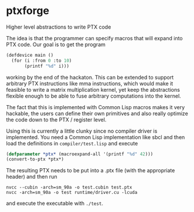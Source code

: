 # ptxforge
Higher level abstractions to write PTX code

The idea is that the programmer can specify macros that will expand
into PTX code. Our goal is to get the program

```lisp
(defdevice main ()
  (for (i :from 0 :to 10)
       (printf "%d" i)))
```

working by the end of the hackaton. This can be extended to support
arbitrary PTX instructions like mma instructions, which would make it
feasible to write a matrix multiplication kernel, yet keep the
abstractions flexible enough to be able to fuse arbitrary computations
into the kernel.

The fact that this is implemented with Common Lisp macros makes it
very hackable, the users can define their own primitives and also
really optimize the code down to the PTX / register level.

Using this is currently a little clunky since no compiler driver is
implemented. You need a Common Lisp implementation like sbcl and then
load the definitions in `compiler/test.lisp` and execute

```lisp
(defparameter *ptx* (macroexpand-all '(printf "%d" 42)))
(convert-to-ptx *ptx*)
```

The resulting PTX needs to be put into a .ptx file (with the
appropriate header) and then run

```shell
nvcc --cubin -arch=sm_90a -o test.cubin test.ptx
nvcc -arch=sm_90a -o test runtime/driver.cu -lcuda
```

and execute the executable with `./test`.
